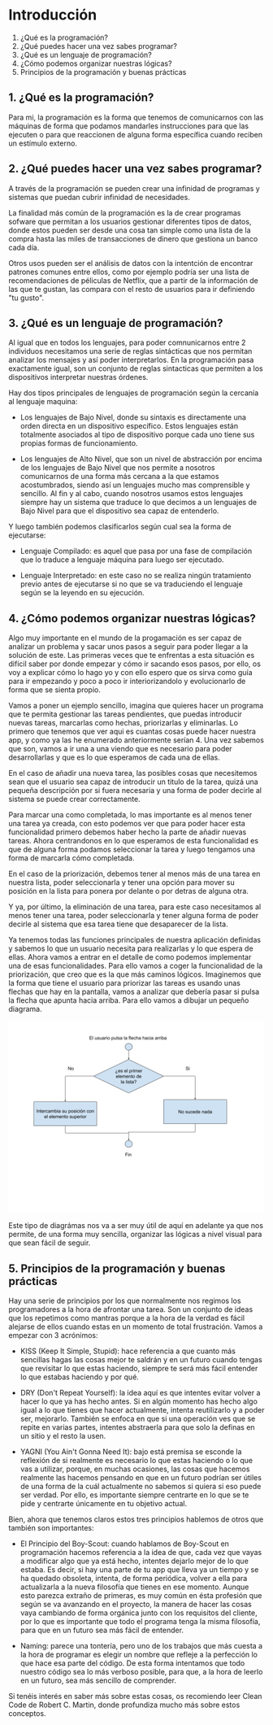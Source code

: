 # Introducción

  1. ¿Qué es la programación?
  2. ¿Qué puedes hacer una vez sabes programar?
  3. ¿Qué es un lenguaje de programación?
  4. ¿Cómo podemos organizar nuestras lógicas?
  5. Principios de la programación y buenas prácticas

## 1. ¿Qué es la programación?

Para mi, la programación es la forma que tenemos de comunicarnos con las máquinas de forma que podamos mandarles instrucciones para que las ejecuten o para que reaccionen de alguna forma específica cuando reciben un estímulo externo.

## 2. ¿Qué puedes hacer una vez sabes programar?

A través de la programación se pueden crear una infinidad de programas y sistemas que puedan cubrir infinidad de necesidades.

La finalidad más común de la programación es la de crear programas sofware que permitan a los usuarios gestionar diferentes tipos de datos, donde estos pueden ser desde una cosa tan simple como una lista de la compra hasta las miles de transacciones de dinero que gestiona un banco cada día.

Otros usos pueden ser el análisis de datos con la intentción de encontrar patrones comunes entre ellos, como por ejemplo podría ser una lista de recomendaciones de péliculas de Netflix, que a partir de la información de las que te gustan, las compara con el resto de usuarios para ir definiendo "tu gusto".

## 3. ¿Qué es un lenguaje de programación?

Al igual que en todos los lenguajes, para poder comnunicarnos entre 2 individuos necesitamos una serie de reglas sintácticas que nos permitan analizar los mensajes y así poder interpretarlos. En la programación pasa exactamente igual, son un conjunto de reglas sintacticas que permiten a los dispositivos interpretar nuestras órdenes.

Hay dos tipos principales de lenguajes de programación según la cercanía al lenguaje maquina:

- Los lenguajes de Bajo Nivel, donde su sintaxis es directamente una orden directa en un dispositivo específico. Estos lenguajes están totalmente asociados al tipo de dispositivo porque cada uno tiene sus propias formas de funcionamiento.

- Los lenguajes de Alto Nivel, que son un nivel de abstracción por encima de los lenguajes de Bajo Nivel que nos permite a nosotros comunicarnos de una forma más cercana a la que estamos acostumbrados, siendo así un lenguajes mucho mas comprensible y sencillo. Al fin y al cabo, cuando nosotros usamos estos lenguajes siempre hay un sistema que traduce lo que decimos a un lenguajes de Bajo Nivel para que el dispositivo sea capaz de entenderlo.

Y luego también podemos clasificarlos según cual sea la forma de ejecutarse:

- Lenguaje Compilado: es aquel que pasa por una fase de compilación que lo traduce a lenguaje máquina para luego ser ejecutado.

- Lenguaje Interpretado: en este caso no se realiza ningún tratamiento previo antes de ejecutarse si no que se va traduciendo el lenguaje según se la leyendo en su ejecución.

## 4. ¿Cómo podemos organizar nuestras lógicas?

Algo muy importante en el mundo de la progamación es ser capaz de analizar un problema y sacar unos pasos a seguir para poder llegar a la solución de este. Las primeras veces que te enfrentas a esta situación es difícil saber por donde empezar y cómo ir sacando esos pasos, por ello, os voy a explicar cómo lo hago yo y con ello espero que os sirva como guía para ir empezando y poco a poco ir interiorizandolo y evolucionarlo de forma que se sienta propio.

Vamos a poner un ejemplo sencillo, imagina que quieres hacer un programa que te permita gestionar las tareas pendientes, que puedas introducir nuevas tareas, marcarlas como hechas, priorizarlas y eliminarlas. Lo primero que tenemos que ver aqui es cuantas cosas puede hacer nuestra app, y como ya las he enumerado anteriormente serían 4. Una vez sabemos que son, vamos a ir una a una viendo que es necesario para poder desarrollarlas y que es lo que esperamos de cada una de ellas.

En el caso de añadir una nueva tarea, las posibles cosas que necesitemos sean que el usuario sea capaz de introducir un titulo de la tarea, quizá una pequeña descripción por si fuera necesaria y una forma de poder decirle al sistema se puede crear correctamente.

Para marcar una como completada, lo mas importante es al menos tener una tarea ya creada, con esto podemos ver que para poder hacer esta funcionalidad primero debemos haber hecho la parte de añadir nuevas tareas. Ahora centrandonos en lo que esperamos de esta funcionalidad es que de alguna forma podamos seleccionar la tarea y luego tengamos una forma de marcarla cómo completada.

En el caso de la priorización, debemos tener al menos más de una tarea en nuestra lista, poder seleccionarla y tener una opción para mover su posición en la lista para ponera por delante o por detras de alguna otra.

Y ya, por último, la eliminación de una tarea, para este caso necesitamos al menos tener una tarea, poder seleccionarla y tener alguna forma de poder decirle al sistema que esa tarea tiene que desaparecer de la lista.

Ya tenemos todas las funciones principales de nuestra aplicación definidas y sabemos lo que un usuario necesita para realizarlas y lo que espera de ellas. Ahora vamos a entrar en el detalle de como podemos implementar una de esas funcionalidades. Para ello vamos a coger la funcionalidad de la priorización, que creo que es la que más caminos lógicos. Imaginemos que la forma que tiene el usuario para priorizar las tareas es usando unas flechas que hay en la pantalla, vamos a analizar que debería pasar si pulsa la flecha que apunta hacia arriba. Para ello vamos a dibujar un pequeño diagrama.

![Diagrama 1](./assets/diagrama-flujo-flecha-arriba.png)

Este tipo de diagrámas nos va a ser muy útil de aquí en adelante ya que nos permite, de una forma muy sencilla, organizar las lógicas a nivel visual para que sean fácil de seguir.

## 5. Principios de la programación y buenas prácticas

Hay una serie de principios por los que normalmente nos regimos los programadores a la hora de afrontar una tarea. Son un conjunto de ideas que los repetimos como mantras porque a la hora de la verdad es fácil alejarse de ellos cuando estas en un momento de total frustración. Vamos a empezar con 3 acrónimos:

- KISS (Keep It Simple, Stupid): hace referencia a que cuanto más sencillas hagas las cosas mejor te saldrán y en un futuro cuando tengas que revisitar lo que estas haciendo, siempre te será más fácil entender lo que estabas haciendo y por qué.

- DRY (Don't Repeat Yourself): la idea aquí es que intentes evitar volver a hacer lo que ya has hecho antes. Si en algún momento has hecho algo igual a lo que tienes que hacer actualmente, intenta reutilizarlo y a poder ser, mejorarlo. También se enfoca en que si una operación ves que se repite en varias partes, intentes abstraerla para que solo la definas en un sitio y el resto la usen.

- YAGNI (You Ain't Gonna Need It): bajo está premisa se esconde la reflexión de si realmente es necesario lo que estas haciendo o lo que vas a utilizar, porque, en muchas ocasiones, las cosas que hacemos realmente las hacemos pensando en que en un futuro podrían ser útiles de una forma de la cuál actualmente no sabemos si quiera si eso puede ser verdad. Por ello, es importante siempre centrarte en lo que se te pide y centrarte únicamente en tu objetivo actual.

Bien, ahora que tenemos claros estos tres principios hablemos de otros que también son importantes:

- El Principio del Boy-Scout: cuando hablamos de Boy-Scout en programación hacemos referencia a la idea de que, cada vez que vayas a modificar algo que ya está hecho, intentes dejarlo mejor de lo que estaba. Es decir, si hay una parte de tu app que lleva ya un tiempo y se ha quedado obsoleta, intenta, de forma periódica, volver a ella para actualizarla a la nueva filosofía que tienes en ese momento. Aunque esto parezca extraño de primeras, es muy común en ésta profesión que según se va avanzando en el proyecto, la manera de hacer las cosas vaya cambiando de forma orgánica junto con los requisitos del cliente, por lo que es importante que todo el programa tenga la misma filosofía, para que en un futuro sea más fácil de entender.

- Naming: parece una tontería, pero uno de los trabajos que más cuesta a la hora de programar es elegir un nombre que refleje a la perfección lo que hace esa parte del código. De esta forma intentamos que todo nuestro código sea lo más verboso posible, para que, a la hora de leerlo en un futuro, sea más sencillo de comprender.

Si tenéis interés en saber más sobre estas cosas, os recomiendo leer Clean Code de Robert C. Martin, donde profundiza mucho más sobre estos conceptos.
